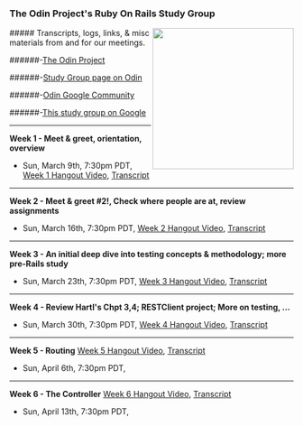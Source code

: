 ### The Odin Project's Ruby On Rails Study Group 
<img align="right" width="250" src="http://res.cloudinary.com/techblogpics/image/upload/v1393811171/rubyonrails-fade3_lv4xao.png">
##### Transcripts, logs, links, & misc materials from and for our meetings.

######-[The Odin Project](http://www.theodinproject.com)

######-[Study Group page on Odin](http://www.theodinproject.com/studygroup)

######-[Odin Google Community](https://plus.google.com/u/0/communities/100013596437379837846)

######-[This study group on Google](https://plus.google.com/u/0/b/112041900311777032328/112041900311777032328/posts)

---


**Week 1 - Meet & greet, orientation, overview**

- Sun, March 9th, 7:30pm PDT, 
[Week 1 Hangout Video](http://www.youtube.com/watch?v=5GcvIf-sFe4),
[Transcript](https://github.com/afshinator/OdinRailsStudyGroup/blob/master/week1-transcript.md)

---


**Week 2 - Meet & greet #2!, Check where people are at, review assignments**

- Sun, March 16th, 7:30pm PDT, 
[Week 2 Hangout Video](http://www.youtube.com/watch?v=6wg4DbSWzSs&feature=share),
[Transcript](https://github.com/afshinator/OdinRailsStudyGroup/blob/master/week2-transcript.md)

---

**Week 3 - An initial deep dive into testing concepts & methodology; more pre-Rails study**

- Sun, March 23th, 7:30pm PDT,
[Week 3 Hangout Video](https://www.youtube.com/watch?v=8as2mxkUu7c),
[Transcript](https://github.com/afshinator/OdinRailsStudyGroup/blob/master/week3-transcript.md)

---

**Week 4 - Review Hartl's Chpt 3,4; RESTClient project; More on testing, ...**

- Sun, March 30th, 7:30pm PDT,
[Week 4 Hangout Video](https://www.youtube.com/watch?v=ek5yLPW2W2U),
[Transcript](https://github.com/afshinator/OdinRailsStudyGroup/blob/master/week4-transcript.md)

---

**Week 5  - Routing**
[Week 5 Hangout Video](https://www.youtube.com/watch?v=r4_52h751HI),
[Transcript](https://github.com/afshinator/OdinRailsStudyGroup/blob/master/week5-transcript.md)
- Sun, April 6th, 7:30pm PDT,

---

**Week 6 - The Controller**
[Week 6 Hangout Video](https://www.youtube.com/watch?v=-XI1KVtEsdY#t=14),
[Transcript](https://github.com/afshinator/OdinRailsStudyGroup/blob/master/week6-transcript.md)
- Sun, April 13th, 7:30pm PDT,

